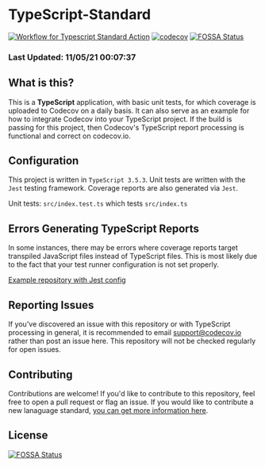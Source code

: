 # TypeScript-Standard

[![Workflow for Typescript Standard Action](https://github.com/codecov/typescript-standard/actions/workflows/typescript-standard.yml/badge.svg)](https://github.com/codecov/typescript-standard/actions/workflows/typescript-standard.yml) [![codecov](https://codecov.io/gh/codecov/TypeScript-Standard/branch/master/graph/badge.svg)](https://codecov.io/gh/codecov/TypeScript-Standard)
[![FOSSA Status](https://app.fossa.com/api/projects/git%2Bgithub.com%2Fcodecov%2Ftypescript-standard.svg?type=shield)](https://app.fossa.com/projects/git%2Bgithub.com%2Fcodecov%2Ftypescript-standard?ref=badge_shield)

### Last Updated: 11/05/21 00:07:37

## What is this?

This is a **TypeScript** application, with basic unit tests, for which coverage is uploaded to Codecov on a daily basis. It can also serve as an example for how to integrate Codecov into your TypeScript project. If the build is passing for this project, then Codecov's TypeScript report processing is functional and correct on codecov.io.

## Configuration

This project is written in `TypeScript 3.5.3`. Unit tests are written with the `Jest` testing framework. Coverage reports are also generated via `Jest`. 

Unit tests: `src/index.test.ts` which tests `src/index.ts`

## Errors Generating TypeScript Reports

In some instances, there may be errors where coverage reports target transpiled JavaScript files instead of TypeScript files. This is most likely due to the fact that your test runner configuration is not set properly. 

[Example repository with Jest config](https://github.com/drazisil/mco-server/blob/master/package.json#L71-L96)


## Reporting Issues

If you've discovered an issue with this repository or with TypeScript processing in general, it is recommended to email support@codecov.io rather than post an issue here. This repository will not be checked regularly for open issues.

## Contributing

Contributions are welcome! If you'd like to contribute to this repository, feel free to open a pull request or flag an issue. If you would like to contribute a new lanaguage standard, [you can get more information here](https://github.com/codecov/standards-scripts/blob/master/README.md#contributing). 


## License
[![FOSSA Status](https://app.fossa.com/api/projects/git%2Bgithub.com%2Fcodecov%2Ftypescript-standard.svg?type=large)](https://app.fossa.com/projects/git%2Bgithub.com%2Fcodecov%2Ftypescript-standard?ref=badge_large)